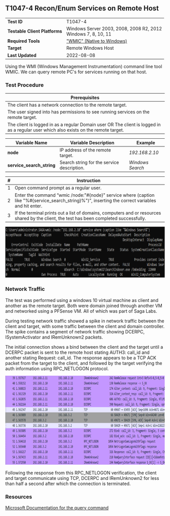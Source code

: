 ## T1047-4 Recon/Enum Services on Remote Host
|||
|-|-|
|**Test ID**|T1047-4|
|**Testable Client Platforms**|Windows Server 2003, 2008, 2008 R2, 2012<br>Windows 7, 8, 10, 11|
|**Required Tools**|["WMIC" (Native to Windows)](https://docs.microsoft.com/en-us/previous-versions/windows/it-pro/windows-server-2012-r2-and-2012/cc788125(v=ws.11))|
|**Target**|Remote Windows Host|
|**Last Updated**|2022-08-08|

Using the WMI (Windows Management Instrumentation) command line tool WMIC. We can query remote PC's for services running on that host.

### Test Procedure
|Prerequisites|
|-|
|The client has a network connection to the remote target.|
|The user signed into has permissions to see running services on the remote target.|
|The client is logged in as a regular Domain user OR The client is logged in as a regular user which also exists on the remote target.|

|Variable Name|Variable Description|Example|
|-|-|-|
|**node**|IP address of the remote target.|*192.168.2.10*|
|**service_search_string**|Search string for the service description.|*Windows Search*|

|#|Instruction|
|-|-|
|1|Open command prompt as a regular user.|
|2|Enter the command “wmic /node:"#{node}" service where (caption like "%#{service_search_string}%")”, inserting the correct variables and hit enter.|
|3|If the terminal prints out a list of domains, computers and or resources shared by the client, the test has been completed successfully.|

<img src="T1047-4.png" height="160px">

### Network Traffic
The test was performed using a windows 10 virtual machine as client and another as the remote target. Both were domain joined through another VM and networked using a PFSense VM. All of which was part of Saga Labs.

During testing network traffic showed a spike in network traffic between the client and target, with some traffic between the client and domain controller. The spike contains a segment of network traffic showing DCERPC, ISystemActivator and IRemUnknown2 packets.  

The initial connection shows a bind between the client and the target until a DCERPC packet is sent to the remote host stating AUTH3: call_id and another stating Request: call_id. The response appears to be a TCP ACK packet from the target to the client, and followed by the target verifying the auth information using RPC_NETLOGON protocol. 

<img src="T1047-4-N-Wireshark.png" height="280px">

Following the response from this RPC_NETLOGON verification, the client and target communicate using TCP, DCERPC and IRemUnknown2 for less than half a second after which the connection is terminated. 

### Resources
[Microsoft Documentation for the query command](https://docs.microsoft.com/en-us/previous-versions/windows/it-pro/windows-server-2012-r2-and-2012/cc788125(v=ws.11))